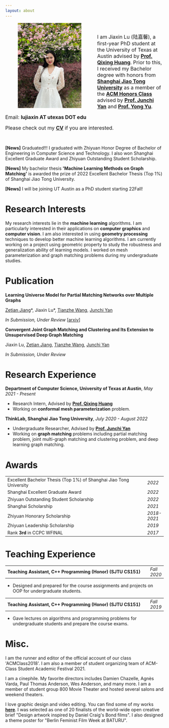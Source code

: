 ```yaml
---
layout: about
---
```


<div><img align="left" src="assets\img\spring.jpg" height="270" style="margin-right:50px;margin-left:40px;border:0px solid #eee;" /> </div>

<br/>

<p><font size='3.5'>I am Jiaxin Lu (陆嘉馨), a first-year PhD student at the University of Texas at Austin advised by <a href="https://www.cs.utexas.edu/~huangqx/"><b>Prof. Qixing Huang</b></a>. Prior to this, I received my Bachelor degree with honors from <a href="https://www.sjtu.edu.cn"><b>Shanghai Jiao Tong University</b></a> as a member of the <a href="https://acm.sjtu.edu.cn/home"><b>ACM Honors Class</b></a> advised by <a href="https://thinklab.sjtu.edu.cn/"><b>Prof. Junchi Yan</b></a> and <a href="http://apex.sjtu.edu.cn/members/yyu"><b>Prof. Yong Yu</b></a>.</font></p>

<p><font size='3.5'>Email: <b>lujiaxin AT utexas DOT edu</b> </font></p>

<p><font size='3.5'>Please check out my <b><a href="Jiaxin_Lu_CV.pdf">CV</a></b> if you are interested.</font></p>

<br/>

**[News]** Graduated!!! I graduated with Zhiyuan Honor Degree of Bachelor of Engineering in Computer Science and Technology. I also won Shanghai Excellent Graduate Award and Zhiyuan Outstanding Student Scholarship.

**[News]** My bachelor thesis **'Machine Learning Methods on Graph Matching'** is awarded the prize of 2022 Excellent Bachelor Thesis (Top 1%) of Shanghai Jiao Tong University.

**[News]** I will be joining UT Austin as a PhD student starting 22Fall!


# Research Interests

My research interests lie in the **machine learning** algorithms. I am particularly interested in their applications on **computer graphics** and **computer vision**. I am also interested in using **geometry processing** techniques to develop better machine learning algorithms. I am currently working on a project using geometric property to study the robustness and generalization ability of learning models. I worked on mesh parameterization and graph matching problems during my undergraduate studies.

# Publication

**Learning Universe Model for Partial Matching Networks over Multiple Graphs**

[Zetian Jiang](https://sites.google.com/view/zetianjiang)&#42;, Jiaxin Lu&#42;, [Tianzhe Wang](https://sites.google.com/view/tianzhe-wang/home), [Junchi Yan](https://thinklab.sjtu.edu.cn/)

*In Submission, Under Review* [[arxiv](https://arxiv.org/abs/2210.10374)]

**Convergent Joint Graph Matching and Clustering and Its Extension to Unsupervised Deep Graph Matching**

Jiaxin Lu, [Zetian Jiang](https://sites.google.com/view/zetianjiang), [Tianzhe Wang](https://sites.google.com/view/tianzhe-wang/home), [Junchi Yan](https://thinklab.sjtu.edu.cn/)

*In Submission, Under Review*

# Research Experience

**Department of Computer Science, University of Texas at Austin**, *May 2021 - Present*

* Research Intern, Advised by [**Prof. Qixing Huang**](https://www.cs.utexas.edu/~huangqx/)
* Working on **conformal mesh parameterization** problem. 

**ThinkLab, Shanghai Jiao Tong University**, *July 2020 - August 2022*

* Undergraduate Researcher, Advised by [**Prof. Junchi Yan**](https://thinklab.sjtu.edu.cn/)
* Working on **graph matching** problems including partial matching problem, joint multi-graph matching and clustering problem, and deep learning graph matching.

# Awards

<table frame="void" rules="none" border="0">
    <tr>
        <td width="600">Excellent Bachelor Thesis (Top 1%) of Shanghai Jiao Tong University</td>
        <td><i>2022</i></td>
    </tr>
    <tr>
        <td width="600">Shanghai Excellent Graduate Award</td>
        <td><i>2022</i></td>
    </tr>
    <tr>
        <td width="600">Zhiyuan Outstanding Student Scholarship</td>
        <td><i>2022</i></td>
    </tr>
    <tr>
        <td width="600">Shanghai Scholarship</td>
        <td><i>2021</i></td>
    </tr>
    <tr>
    	<td width="600">Zhiyuan Honorary Scholarship</td>
    	<td><i>2018-2021</i></td>
    </tr>
    <tr>
        <td width="600">Zhiyuan Leadership Scholarship</td>
        <td><i>2019</i></td>
    </tr>
    <tr>
        <td width="600">Rank <b>3rd</b> in CCPC WFINAL</td>
        <td><i>2017</i></td>
    </tr>
</table>



# Teaching Experience

<table frame="void" rules="none" border="0">
    <tr>
        <td width="600"><b>Teaching Assistant, C++ Programming (Honor) (SJTU CS151)</b></td>
        <td><i>Fall 2020</i></td>
    </tr>
</table>


* Designed and prepared for the course assignments and projects on OOP for undergraduate students.

<table frame="void" rules="none" border="0">
    <tr>
        <td width="600"><b>Teaching Assistant, C++ Programming (Honor) (SJTU CS151)</b></td>
        <td><i>Fall 2019</i></td>
    </tr>
</table>


* Gave lectures on algorithms and programming problems for undergraduate students and prepare the course exams.

# Misc.

I am the runner and editor of the official account of our class 'ACMClass2018'. I am also a member of student organizing team of ACM-Class Student Academic Festival 2021.

I am a cinephile. My favorite directors includes Damien Chazelle, Agnès Varda, Paul Thomas Anderson, Wes Anderson, and many more. I am a member of student group 800 Movie Theater and hosted several salons and weekend theaters.

I love graphic design and video editing. You can find some of my works [**here**](gallery). I was selected as one of 20 finalists of the world-wide open creative brief "Design artwork inspired by Daniel Craig's Bond films". I also designed a theme poster for "Berlin Feminist Film Week at BATURU".

